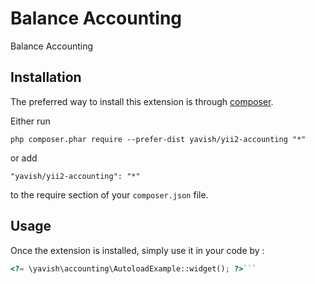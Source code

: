 Balance Accounting
==================
Balance Accounting 

Installation
------------

The preferred way to install this extension is through [composer](http://getcomposer.org/download/).

Either run

```
php composer.phar require --prefer-dist yavish/yii2-accounting "*"
```

or add

```
"yavish/yii2-accounting": "*"
```

to the require section of your `composer.json` file.


Usage
-----

Once the extension is installed, simply use it in your code by  :

```php
<?= \yavish\accounting\AutoloadExample::widget(); ?>```